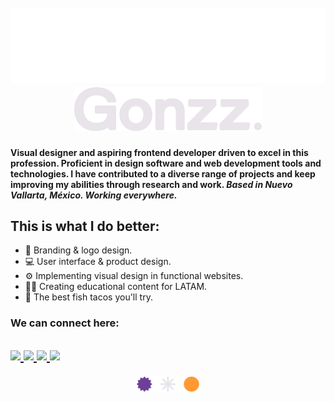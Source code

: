 <h1>
   <div align="center">
   	<br>
   		<img src="header.svg" width="800" height="120">
   	<br>
      <a href="https://www.gonzz.art">
         <img src="./logo-1.svg" width="300">
      </a>
   </div>
</h1>

<p>
   <strong>Visual designer and aspiring frontend developer driven to excel in this profession. Proficient in design software and web development tools and technologies. I have contributed to a
diverse range of projects and keep improving my abilities through research and work. <em>Based in Nuevo Vallarta, México. Working everywhere.</em>
</strong>
</p>

<h2>
   This is what I do better:
</h2>

<ul>
   <li>
      🎨 Branding & logo design.
   </li>
   <li>
      💻 User interface & product design.
   </li>
   <li>
      ⚙️ Implementing visual design in functional websites.
   </li>
   <li>
      👷🏽 Creating educational content for LATAM.
   </li>
   <li>
      🌮 The best fish tacos you'll try.
   </li>
</ul>

<h3>
   We can connect here:
</h3>

<h2>
   <p>
      <a href="https://www.linkedin.com/in/gonzz-art/" target="_blank" rel="noopener">
         <img src="https://img.shields.io/badge/LinkedIn-0077B5?style=for-the-badge&logo=linkedin&logoColor=white">
      </a>
      <a href="https://www.twitter.com/gonzz_art" target="_blank" rel="noopener">
         <img src="https://img.shields.io/badge/Twitter-1DA1F2?style=for-the-badge&logo=twitter&logoColor=white">
      </a>
      <a href="https://www.instagram.com/jos.gonzz/" target="_blank" rel="noopener">
         <img src="https://img.shields.io/badge/Instagram-E4405F?style=for-the-badge&logo=instagram&logoColor=white">
      </a>
      <a href="https://www.behance.net/gonzz-art" target="_blank" rel="noopener">
         <img src="https://img.shields.io/badge/Behance-0054F7?style=for-the-badge&logo=behance&logoColor=white">
      </a>
   </p>
</h2>
<div align="center">
   <img align="center" src="./logo-2.svg" width="100">
</div>
